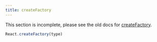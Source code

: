 ```yaml
---
title: createFactory
---
```


<Wip>

This section is incomplete, please see the old docs for [createFactory](https://reactjs.org/docs/react-api.html#createfactory).

</Wip>


<Intro>

```js
React.createFactory(type)
```

</Intro>

<InlineToc />
